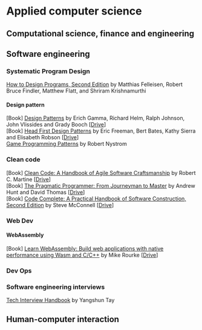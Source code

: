 
# Applied computer science



##	Computational science, finance and engineering



##	Software engineering

### Systematic Program Design

[How to Design Programs, Second Edition](https://htdp.org/) by Matthias Felleisen, Robert Bruce Findler, Matthew Flatt, and Shriram Krishnamurthi  

#### Design pattern

[Book] [Design Patterns](https://www.amazon.com/Design-Patterns-Elements-Reusable-Object-Oriented/dp/0201633612) by Erich Gamma, Richard Helm, Ralph Johnson, John Vlissides and Grady Booch [[Drive](https://drive.google.com/drive/search?q=gamma%20Design%20Patterns)]  
[Book] [Head First Design Patterns](https://www.amazon.com/Head-First-Design-Patterns-Brain-Friendly/dp/0596007124) by Eric Freeman, Bert Bates, Kathy Sierra and Elisabeth Robson [[Drive](https://drive.google.com/drive/search?q=freeman%20Head%20First%20Design%20Patterns)]  
[Game Programming Patterns](http://gameprogrammingpatterns.com/contents.html) by Robert Nystrom

### Clean code

[Book] [Clean Code: A Handbook of Agile Software Craftsmanship](https://www.amazon.com/Clean-Code-Handbook-Software-Craftsmanship/dp/0132350882) by Robert C. Martine [[Drive](https://drive.google.com/drive/search?q=martin%20clean%20code)]  
[Book] [The Pragmatic Programmer: From Journeyman to Master](https://www.amazon.com/Pragmatic-Programmer-Journeyman-Master/dp/020161622X) by Andrew Hunt and David Thomas [[Drive](https://drive.google.com/drive/search?q=hunt%20pragmatic%20programmer)]  
[Book] [Code Complete: A Practical Handbook of Software Construction, Second Edition](https://www.amazon.com/Code-Complete-Practical-Handbook-Construction/dp/0735619670) by Steve McConnell [[Drive](https://drive.google.com/drive/search?q=mcconnell%20code%20complete)]  

### Web Dev

#### WebAssembly

[Book] [Learn WebAssembly: Build web applications with native performance using Wasm and C/C++](https://www.amazon.com/Learn-WebAssembly-applications-native-performance/dp/1788997379) by Mike Rourke [[Drive](https://www.amazon.com/Learn-WebAssembly-applications-native-performance/dp/1788997379)]  


### Dev Ops

### Software engineering interviews

[Tech Interview Handbook](https://yangshun.github.io/tech-interview-handbook/introduction) by Yangshun Tay

##	Human-computer interaction
